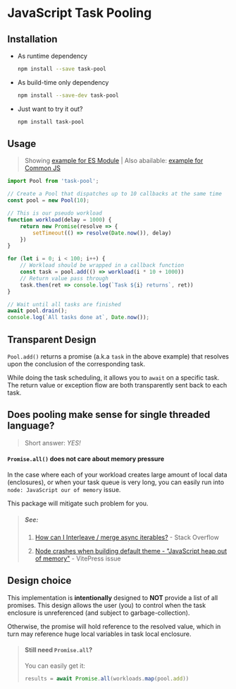 # JavaScript Task Pooling

## Installation

+ As runtime dependency

    ```sh
    npm install --save task-pool
    ```

+ As build-time only dependency

    ```sh
    npm install --save-dev task-pool
    ```

+ Just want to try it out?

    ```sh
    npm install task-pool
    ```

## Usage

> Showing [example for ES Module](examples/timer.mjs) | Also abailable: [example for Common JS](examples/timer.cjs)

```js
import Pool from 'task-pool';

// Create a Pool that dispatches up to 10 callbacks at the same time
const pool = new Pool(10);

// This is our pseudo workload
function workload(delay = 1000) {
    return new Promise(resolve => {
        setTimeout(() => resolve(Date.now()), delay)
    })
}

for (let i = 0; i < 100; i++) {
    // Workload should be wrapped in a callback function
    const task = pool.add(() => workload(i * 10 + 1000))
    // Return value pass through
    task.then(ret => console.log(`Task ${i} returns`, ret))
}

// Wait until all tasks are finished
await pool.drain();
console.log(`All tasks done at`, Date.now());
```

## Transparent Design

`Pool.add()` returns a promise (a.k.a `task` in the above example) that resolves upon the conclusion of the corresponding task.

While doing the task scheduling, it allows you to `await` on a specific task. The return value or exception flow are both transparently sent back to each task.

## Does pooling make sense for single threaded language?

> Short answer: _YES!_

#### `Promise.all()` does not care about memory pressure

In the case where each of your workload creates large amount of local data (enclosures), or when your task queue is very long, you can easily run into `node: JavaScript our of memory` issue.

This package will mitigate such problem for you.

> ##### See:
>
> 1. [How can I Interleave / merge async iterables?](https://stackoverflow.com/questions/50585456/how-can-i-interleave-merge-async-iterables) - Stack Overflow
>
> 2. [Node crashes when building default theme - "JavaScript heap out of memory"](https://github.com/vuejs/vitepress/issues/3362) - VitePress issue

## Design choice

This implementation is **intentionally** designed to **NOT** provide a list of all promises. This design allows the user (you) to control when the task enclosure is unreferenced (and subject to garbage-collection).

Otherwise, the promise will hold reference to the resolved value, which in turn may reference huge local variables in task local enclosure.

> #### Still need `Promise.all`?
> 
> You can easily get it:
>
> ```js
> results = await Promise.all(workloads.map(pool.add))
> ```
